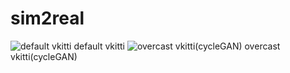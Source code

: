 # sim2real


![default vkitti](https://github.com/nidolight/sim2real/blob/main/cycleGAN_generator/default_vkitti.gif)
default vkitti
![overcast vkitti(cycleGAN)](https://github.com/nidolight/sim2real/blob/main/cycleGAN_generator/cycleGAN_overcast.gif)
overcast vkitti(cycleGAN)


